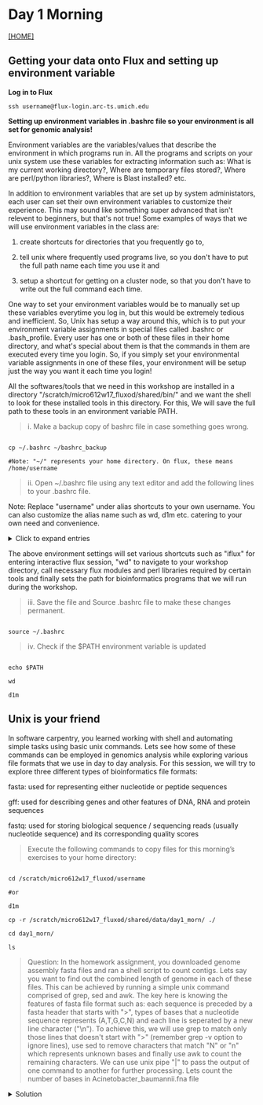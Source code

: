 # Day 1 Morning
[[HOME]](https://github.com/alipirani88/Comparative_Genomics/blob/master/README.md)

## Getting your data onto Flux and setting up environment variable

**Log in to Flux**

```
ssh username@flux-login.arc-ts.umich.edu
```

<!-- **Set up your .bashrc file so your environment is all set for genomic analysis!** -->

**Setting up environment variables in .bashrc file so your environment is all set for genomic analysis!**

Environment variables are the variables/values that describe the environment in which programs run in. All the programs and scripts on your unix system use these variables for extracting information such as: What is my current working directory?, Where are temporary files stored?, Where are perl/python libraries?, Where is Blast installed? etc. 

In addition to environment variables that are set up by system administators, each user can set their own environment variables to customize their experience. This may sound like something super advanced that isn't relevent to beginners, but that's not true! Some examples of ways that we will use environment variables in the class are: 

1) create shortcuts for directories that you frequently go to,

2) tell unix where frequently used programs live, so you don't have to put the full path name each time you use it and 

3) setup a shortcut for getting on a cluster node, so that you don't have to write out the full command each time.

One way to set your environment variables would be to manually set up these variables everytime you log in, but this would be extremely tedious and inefficient. So, Unix has setup a way around this, which is to put your environment variable assignments in special files called .bashrc or .bash_profile. Every user has one or both of these files in their home directory, and what's special about them is that the commands in them are executed every time you login. So, if you simply set your environmental variable assignments in one of these files, your environment will be setup just the way you want it each time you login!

All the softwares/tools that we need in this workshop are installed in a directory "/scratch/micro612w17_fluxod/shared/bin/" and we want the shell to look for these installed tools in this directory. For this, We will save the full path to these tools in an environment variable PATH.

>i. Make a backup copy of bashrc file in case something goes wrong. 
	
```

cp ~/.bashrc ~/bashrc_backup

#Note: "~/" represents your home directory. On flux, these means /home/username

```
	
>ii. Open ~/.bashrc file using any text editor and add the following lines to your .bashrc file. 

Note: Replace "username" under alias shortcuts to your own username. You can also customize the alias name such as wd, d1m etc. catering to your own need and convenience.

<details>
  <summary>Click to expand entries</summary>
  
```
## Micro612 Workshop ENV

#Aliases
alias iflux='qsub -I -V -l nodes=1:ppn=4,pmem=4000mb,walltime=1:00:00:00 -q fluxod -l qos=flux -A micro612w17_fluxod'
alias wd='cd /scratch/micro612w17_fluxod/username/'
alias d1m='cd /scratch/micro612w17_fluxod/username/day1_morn'
alias d1a='cd /scratch/micro612w17_fluxod/username/day1_after'
alias d2m='cd /scratch/micro612w17_fluxod/username/day2_morn'
alias d2a='cd /scratch/micro612w17_fluxod/username/day2_after'
alias d3m='cd /scratch/micro612w17_fluxod/username/day3_morn'
alias d3a='cd /scratch/micro612w17_fluxod/username/day3_after'


# Flux Modules
module load python-anaconda2/latest
module load perl-modules

# Perl Libraries
export PERL5LIB=/scratch/micro612w17_fluxod/shared/bin/PAGIT/lib:/scratch/micro612w17_fluxod/shared/bin/vcftools_0.1.12b/perl:$PERL5LIB
export PERL5LIB=/scratch/micro612w17_fluxod/shared/perl_libs:$PERL5LIB

# Bioinformatics Tools
export PATH=$PATH:/scratch/micro612w17_fluxod/shared/bin/mauve_snapshot_2015-02-13/linux-x64/
export PATH=$PATH:/scratch/micro612w17_fluxod/shared/bin/blast/bin/
export PATH=$PATH:/scratch/micro612w17_fluxod/shared/bin/vcftools_0.1.12b/perl/
export PATH=$PATH:/scratch/micro612w17_fluxod/shared/bin/tabix-0.2.6/
export PATH=$PATH:/scratch/micro612w17_fluxod/shared/bin/bwa-0.7.12/
export PATH=$PATH:/scratch/micro612w17_fluxod/shared/bin/Trimmomatic/
export PATH=$PATH:/scratch/micro612w17_fluxod/shared/bin/bcftools-1.2/
export PATH=$PATH:/scratch/micro612w17_fluxod/shared/bin/samtools-1.2/
export PATH=$PATH:/scratch/micro612w17_fluxod/shared/bin/sratoolkit/bin/
export PATH=$PATH:/scratch/micro612w17_fluxod/shared/bin/Spades/bin/
export PATH=$PATH:/scratch/micro612w17_fluxod/shared/bin/FastQC/
export PATH=$PATH:/scratch/micro612w17_fluxod/shared/bin/GenomeAnalysisTK-3.3-0/
export PATH=$PATH:/scratch/micro612w17_fluxod/shared/bin/picard-tools-1.130/
export PATH=$PATH:/scratch/micro612w17_fluxod/shared/bin/qualimap_v2.1/
export PATH=$PATH:/scratch/micro612w17_fluxod/shared/bin/vcftools_0.1.12b/bin/
export PATH=$PATH:/scratch/micro612w17_fluxod/shared/bin/snpEff/
export PATH=$PATH:/scratch/micro612w17_fluxod/shared/bin/PAGIT/ABACAS/
export PATH=$PATH:/scratch/micro612w17_fluxod/shared/bin/blast-2.2.26/bin/
export PATH=$PATH:/scratch/micro612w17_fluxod/shared/bin/quast/
export PATH=$PATH:/scratch/micro612w17_fluxod/shared/bin/MUMmer3.23/
export PATH=$PATH:/scratch/micro612w17_fluxod/shared/bin/fastq_screen_v0.5.2/
export PATH=$PATH:/scratch/micro612w17_fluxod/shared/bin/prokka-1.11/bin/
export PATH=$PATH:/scratch/micro612w17_fluxod/shared/bin/LS-BSR-master/
export PATH=$PATH:/scratch/micro612w17_fluxod/shared/bin/bowtie2-2.2.6/
```

</details>

The above environment settings will set various shortcuts such as "iflux" for entering interactive flux session, "wd" to navigate to your workshop directory, call necessary flux modules and perl libraries required by certain tools and finally sets the path for bioinformatics programs that we will run during the workshop.

>iii. Save the file and Source .bashrc file to make these changes permanent.

```

source ~/.bashrc

```

>iv. Check if the $PATH environment variable is updated

```

echo $PATH

wd

d1m
```


<!-- Check the dependencies Pending
tree file system Pending
-->


## Unix is your friend


In software carpentry, you learned working with shell and automating simple tasks using basic unix commands. Lets see how some of these commands can be employed in genomics analysis while exploring various file formats that we use in day to day analysis. For this session, we will try to explore three different types of bioinformatics file formats: 

fasta: used for representing either nucleotide or peptide sequences

gff: used for describing genes and other features of DNA, RNA and protein sequences

fastq: used for storing biological sequence / sequencing reads (usually nucleotide sequence) and its corresponding quality scores

> Execute the following commands to copy files for this morning’s exercises to your home directory: 

```

cd /scratch/micro612w17_fluxod/username

#or

d1m

cp -r /scratch/micro612w17_fluxod/shared/data/day1_morn/ ./

cd day1_morn/

ls

```

> Question: In the homework assignment, you downloaded genome assembly fasta files and ran a shell script to count contigs. Lets say you want to find out the combined length of genome in each of these files. This can be achieved by running a simple unix command comprised of grep, sed and awk. The key here is knowing the features of fasta file format such as: each sequence is preceded by a fasta header that starts with ">", types of bases that a nucleotide sequence represents (A,T,G,C,N) and each line is seperated by a new line character ("\n"). To achieve this, we will use grep to match only those lines that doesn't start with ">" (remember grep -v option to ignore lines), use sed to remove characters that match "N" or "n" which represents unknown bases and finally use awk to count the remaining characters. We can use unix pipe "|" to pass the output of one command to another for further processing. Lets count the number of bases in Acinetobacter_baumannii.fna file


<details>
  <summary>Solution</summary>
```

grep -v '^>' Acinetobacter_baumannii.fna | sed 's/[N,n]//g' | awk -F '\n' '{sum += length} END {print sum}'


#Note:

#- The sign "^" inside the grep pattern represents any pattern that starts with ">" and -v asks grep to ignore those lines.
#- Use "|" to pass these lines to sed. sed stands for stream editor and can be used to parse, transform and replace text. Here, we are removing the characters "N" or "n" and keeping only "A,T,G,C" bases
#- awk consists of three blocks: The first block (-F '\n') tells awk how each line is seperated from each other using a field seperator, the second block will keep counting characters in a line (using awk's default option "length") and save it in a variable "sum" and when it runs through all the lines in a stream, the third block will print the value of sum which represents total bases in a fasta file.

```

</details>

Now run the same command on other fasta files in day1_morn directory.

> Exploring GFF files

The GFF (General Feature Format) format is a tab-seperated file and consists of one line per feature, each containing 9 columns of data.

column 1: seqname - name of the genome or contig or scaffold

column 2: source - name of the program that generated this feature, or the data source (database or project name)

column 3: feature - feature type name, e.g. Gene, exon, CDS, rRNA, tRNA, CRISPR, etc.

column 4: start - Start position of the feature, with sequence numbering starting at 1.

column 5: end - End position of the feature, with sequence numbering starting at 1.

column 6: score - A floating point value.

column 7: strand - defined as + (forward) or - (reverse).

column 8: frame - One of '0', '1' or '2'. '0' indicates that the first base of the feature is the first base of a codon, '1' that the second base is the first base of a codon, and so on..

column 9: attribute - A semicolon-separated list of tag-value pairs, providing additional information about each feature such as gene name, product name etc.

> Use less to explore first few lines of a gff file sample.gff

```

less sample.gff

```
Note: lines starting with pound sign "#" represent comments and are used to document extra information about the features.

You will notice that the GFF format follows version 3 specifications("##gff-version 3"), followed by genome name("#Genome: 1087440.3|Klebsiella pneumoniae subsp. pneumoniae KPNIH1"), date("#Date:02/09/2017") when it was generated, contig name("##sequence-region") and finally tab-seperated lines describing features.

You can press space bar on keyboard to read more lines and "q" key to exit less command.

> Question: Suppose, you want to find out the number of annotated features in a gff file. how will you achieve this using grep and wc?

<details>
  <summary>Solution</summary>
```
grep -v '^#' sample.gff | wc -l
```
</details>

> Question: How about counting the number of rRNA features in a gff file using grep, awk and wc? Note: Awk is a very powerful utility for working with columns in a file. 

<details>
  <summary>Solution</summary>
```

grep -v '^#' sample.gff | awk -F '\t' '{print $3}' | grep 'rRNA' | wc -l

# Or number of CDS or tRNA features?

grep -v '^#' sample.gff | awk -F '\t' '{print $3}' | grep 'CDS' | wc -l
grep -v '^#' sample.gff | awk -F '\t' '{print $3}' | grep 'tRNA' | wc -l

# Note: In the above command, we are trying to search lines that doesn't starts with "#" and extracting feature information from third column.

```
</details>

If for some reason you find awk daunting or too long, you can use "cut" command directly to extract specific columns.

<details>
  <summary>Solution</summary>
```
cut -f 3 sample.gff | grep 'rRNA' | wc -l

# Or number of CDS or tRNA features?

cut -f 3 sample.gff | grep 'CDS' | wc -l
cut -f 3 sample.gff | grep 'tRNA' | wc -l

```
</details>

> Question: Try counting the number of features on a "+" or "-" strand.


** Unix one-liners**

As soon as you receive your sample data from sequencing centre, the first thing you do is check its quality using a quality control tool such as FastQC and make sure that it contain sequences from organism that you are working on (Free from any contamination). But before carrying out extensive QC, you can run a bash "one-liner" to get some basic statistics about the raw reads. These one-liners are great examples for how a set of simple (relatively) Unix commands can be piped together to do really useful things.

Run the following command to print total number of reads in each file, total number of unique reads, percentage of unique reads, most abundant sequence(useful to find adapter sequences or contamination), its frequency, and frequency of that sequence as a proportion of the total reads.

```
for i in *.gz; do zcat $i | awk '((NR-2)%4==0){read=$1;total++;count[read]++}END{for(read in count){if(!max||count[read]>max) {max=count[read];maxRead=read};if(count[read]==1){unique++}};print total,unique,unique*100/total,maxRead,count[maxRead],count[maxRead]*100/total}'; done
```

You can find more of such super useful bash one-liners at Stephen Turner's github [page](https://github.com/stephenturner/oneliners). You can also use some pre-written unix utilities and tools such as [seqtk](https://github.com/lh3/seqtk), [bioawk](https://github.com/lh3/bioawk) and [fastx](http://hannonlab.cshl.edu/fastx_toolkit/) which comes in handy while extracting complex information from fasta and fastq files and are optimized to be insanely fast.

## Contamination Screening using [FastQ Screen](http://www.bioinformatics.babraham.ac.uk/projects/fastq_screen/)

When running a sequencing pipeline, it is very important to make sure that your data matches appropriate quality threshold and are free from any contaminants. This step will help you make correct interpretations in downstream analysis and will also let you know if you are required to redo the experiment/library preparation or resequencing.

For this purpose, we will employ fastq screen to screen one of our sample against a range of reference genome databases. We will screen the sample fastq_screen.fastq.gz in this directory against Human, Mouse and Ecoli genome and try to determine what percentage of reads are contaminant, i.e Human and mouse sequences.

We have already created the human, mouse and ecoli reference databases inside fastq_screen tool directory which you can take a look by running:

```

ls /scratch/micro612w17_fluxod/shared/bin/fastq_screen_v0.5.2/data/

```

Note: You will learn creating reference databases in our afternoon session.

>i. Get an interactive cluster node to start running programs. Use the shortcut that we created in .bashrc file for getting into interactive flux session.

How do you know if you are in interactive session?: you should see "username@nyx" in your command prompt

```
iflux
```

Whenever you start an interactive job, the path resets to your home directory. So, navigate to day1_morn directory again.

```
d1m

#or

cd /scratch/micro612w17_fluxod/username/day1_morn/

```

>ii. Lets run fastq_screen on fastq_screen.fastq.gz

```

fastq_screen --subset 1000 --force --outdir ./ --aligner bowtie2 fastq_screen.fastq.gz

Note: We will screen only a subset of fastq reads against reference databases. To screen all the reads, change the subset argument to --subset 0 but takes a long time to finish. (searching sequences against human or mouse genome is a time consuming step) 

```

The above run will generate two types of output file: a screen report in text format "fastq_screen_screen.txt" and a graphical output "fastq_screen_screen.png" showing percentage of reads mapped to each reference genomes.

>iii. Download the fastq_screen graphical report to your home computer for inspection

```

sftp username@flux-login.arc-ts.umich.edu
cd /scratch/micro612w17_fluxod/username/day1_morn/
get fastq_screen_screen.png

# or use scp.

scp username@flux-xfer.arc-ts.umich.edu:/scratch/micro612w17_fluxod/username/day1_morn/fastq_screen_screen.png /path-to-local-directory/

# You can use ~/Desktop/ as your local directory path
```


## Quality Control using [FastQC](http://www.bioinformatics.babraham.ac.uk/projects/fastqc/ "FastQC homepage")
[[back to top]](https://github.com/alipirani88/Comparative_Genomics/blob/master/day1_morning/README.md)
[[HOME]](https://github.com/alipirani88/Comparative_Genomics/blob/master/README.md)

Now we will run FastQC on these raw data to assess its quality. FastQC is a quality control tool that reads in sequence data in a variety of formats(fastq, bam, sam) and can either provide an interactive application to review the results or create an HTML based report which can be integrated into any pipeline. It is generally the first step that you take upon receiving the sequence data from sequencing facility to get a quick sense of its quality and whether it exhibits any unusual properties (e.g. contamination or unexpected biological features)

>ii. In your day1_morn directory, create a new directory for saving FastQC results.

```
mkdir Rush_KPC_266_FastQC_results
mkdir Rush_KPC_266_FastQC_results/before_trimmomatic
```

>iii. Verify that FastQC is in your path by invoking it from command line.

```
fastqc -h
```

FastQC can be run in two modes: "command line" or as a GUI (graphical user interface). We will be using command line version of it.

>iv. Run FastQC to generate quality report of sequence reads.

```
fastqc -o Rush_KPC_266_FastQC_results/before_trimmomatic/ Rush_KPC_266_1_combine.fastq.gz Rush_KPC_266_2_combine.fastq.gz --extract
```

This will generate two results directory, Rush_KPC_266_1_combine_fastqc and Rush_KPC_266_2_combine_fastqc in output folder provided with -o flag. 
The summary.txt file in these directories indicates if the data passed different quality control tests in text format.
You can visualize and assess the quality of data by opening html report in a local browser.

>v. Exit your cluster node so you don’t waste cluster resources and $$$!

>vi. Download the FastQC report to your home computer to examine

```
sftp username@flux-login.arc-ts.umich.edu
cd /scratch/micro612w17_fluxod/username/day1_morn/Rush_KPC_266_FastQC_results/before_trimmomatic/
get Rush_KPC_266_1_combine_fastqc.html
get Rush_KPC_266_2_combine_fastqc.html

or use scp.

scp username@flux-xfer.arc-ts.umich.edu:/scratch/micro612w17_fluxod/username/day1_morn/Rush_KPC_266_FastQC_results/before_trimmomatic/*.html /path-to-local-directory/
```

The analysis in FastQC is broken down into a series of analysis modules. The left hand side of the main interactive display or the top of the HTML report show a summary of the modules which were run, and a quick evaluation of whether the results of the module seem entirely normal (green tick), slightly abnormal (orange triangle) or very unusual (red cross). 

![alt tag](https://github.com/alipirani88/Comparative_Genomics/blob/master/_img/day1_morning/1.png)

Lets first look at the quality drop(per base sequence quality graph) at the end of "Per Base Sequence Quality" graph. This degredation of quality towards the end of reads is commonly observed in illumina samples. The reason for this drop is that as the number of sequencing cycles performed increases, the average quality of the base calls, as reported by the Phred Scores produced by the sequencer falls. 

Next, lets check the overrepresented sequences graph and the kind of adapters that were used for sequencing these samples (Truseq or Nextera) which comes in handy while indicating the adapter database during downstream filtering step.

![alt tag](https://github.com/alipirani88/Comparative_Genomics/blob/master/_img/day1_morning/2.png)

Check out [this](https://sequencing.qcfail.com/articles/loss-of-base-call-accuracy-with-increasing-sequencing-cycles/) for more detailed explaination as to why quality drops with increasing sequencing cycles.

> [A video FastQC walkthrough created by FastQC developers](https://www.youtube.com/watch?v=bz93ReOv87Y "FastQC video") 

## Quality Trimming using [Trimmomatic](http://www.usadellab.org/cms/?page=trimmomatic "Trimmomatic Homepage")
[[back to top]](https://github.com/alipirani88/Comparative_Genomics/blob/master/day1_morning/README.md)
[[HOME]](https://github.com/alipirani88/Comparative_Genomics/blob/master/README.md)

Filtering out problematic sequences within a dataset is inherently a trade off between sensitivity (ensuring all contaminant sequences are removed) and specificity (leaving all non-contaminant sequence data intact). Adapter and other technical contaminants can potentially occur in any location within the reads.(start, end, read-through, partial adapter sequences)

Trimmomatic is a tool that tries to search these potential contaminant/adapter sequence within the read at all the possible locations. It takes advantage of the added evidence available in paired-end dataset. In paired-end data, read-through/adapters can occur on both the forward and reverse reads of a particular fragment in the same position. Since the fragment was entirely sequenced from both ends, the non-adapter portion of the forward and reverse reads will be reverse-complements of each other. This strategy of searching for contaminant in both the reads is called 'palindrome' mode. 
For more information on how Trimmomatic tries to achieve this, Please refer [this](http://www.usadellab.org/cms/uploads/supplementary/Trimmomatic/TrimmomaticManual_V0.32.pdf) manual.

Now we will run Trimmomatic on these raw data to remove low quality reads as well as adapters. 

>i. If the interactive session timed out, get an interactive cluster node again to start running programs and navigate to day1_morn directory.
How to know if you are in interactive session: you should see "username@nyx" in your command prompt

```
iflux

cd /scratch/micro612w17_fluxod/username/day1_morn/
```

>ii. Create these output directories in your day1_morn folder to save trimmomatic results

```
mkdir Rush_KPC_266_trimmomatic_results
```

>iii. Try to invoke trimmomatic from command line.

```
java -jar /scratch/micro612w17_fluxod/shared/bin/Trimmomatic/trimmomatic-0.33.jar –h
```

>iv. Run the below trimmomatic commands on raw reads.

```
java -jar /scratch/micro612w17_fluxod/shared/bin/Trimmomatic/trimmomatic-0.33.jar PE Rush_KPC_266_1_combine.fastq.gz Rush_KPC_266_2_combine.fastq.gz Rush_KPC_266_trimmomatic_results/forward_paired.fq.gz Rush_KPC_266_trimmomatic_results/forward_unpaired.fq.gz Rush_KPC_266_trimmomatic_results/reverse_paired.fq.gz Rush_KPC_266_trimmomatic_results/reverse_unpaired.fq.gz ILLUMINACLIP:/scratch/micro612w17_fluxod/shared/bin/Trimmomatic/adapters/TruSeq3-PE.fa:2:30:10:8:true SLIDINGWINDOW:4:15 MINLEN:40 HEADCROP:0
```

![alt tag](https://github.com/alipirani88/Comparative_Genomics/blob/master/_img/day1_morning/trimm_parameters.png)

First, Trimmomatic searches for any matches between the reads and adapters. Short sections(2 bp) of each adapters determined by seed misMatch parameter are tested in each possible position within the reads. If it finds a perfect match, the full alignment is scored to see if the adaptor is truly present. The advantage here is that the full alignment is calculated only when there is a perfect seed match which results in considerable efficiency gains. So, When it finds a match, it moves forward with full alignment and when the match reaches 10 bp determined by simpleClipThreshold, it finally trims off the adapter from reads.  

Quoting Trimmomatic:

"'Palindrome' trimming is specifically designed for the case of 'reading through' a short fragment into the adapter sequence on the other end. In this approach, the appropriate adapter sequences are 'in silico ligated' onto the start of the reads, and the combined adapter+read sequences, forward and reverse are aligned. If they align in a manner which indicates 'read- through' i.e atleast 30 bp match, the forward read is clipped and the reverse read dropped (since it contains no new data)."

>v. Now create new directories in day1_morn folder and Run FastQC on these trimmomatic results.

```
mkdir Rush_KPC_266_FastQC_results/after_trimmomatic

fastqc -o Rush_KPC_266_FastQC_results/after_trimmomatic/ Rush_KPC_266_trimmomatic_results/forward_paired.fq.gz Rush_KPC_266_trimmomatic_results/reverse_paired.fq.gz --extract
```

Get these html reports to local system.
```
sftp username@flux-login.arc-ts.umich.edu
cd /scratch/micro612w17_fluxod/username/day1_morn/Rush_KPC_266_FastQC_results/after_trimmomatic/
get forward_paired.fq_fastqc.html
get reverse_paired.fq_fastqc.html

or use scp 

scp username@flux-xfer.arc-ts.umich.edu:/scratch/micro612w17_fluxod/username/day1_morn/Rush_KPC_266_FastQC_results/after_trimmomatic/*.html /path-to-local-directory/
```

![alt tag](https://github.com/alipirani88/Comparative_Genomics/blob/master/_img/day1_morning/3.png)

After running Trimmomatic, you should notice that the sequence quality improved and now doesn't contain any contaminants/adapters.

Next, take a look at the per base sequence content graph, and notice that the head bases(~9 bp) are slightly imbalanced. In a perfect scenario, each nucleotide content should run parallel to each other, and should be reflective of the overall A/C/T/G content of your input sequence. 

Quoting FastQC:
	"It's worth noting that some types of library will always produce biased sequence composition, normally at the start of the read. Libraries produced by priming using random hexamers (including nearly all RNA-Seq libraries) and those which were fragmented using transposases inherit an intrinsic bias in the positions at which reads start. This bias does not concern an absolute sequence, but instead provides enrichment of a number of different K-mers at the 5' end of the reads. Whilst this is a true technical bias, it isn't something which can be corrected by trimming and in most cases doesn't seem to adversely affect the downstream analysis. It will however produce a warning or error in this module."

This doesn't look very bad but you can remove the red cross sign by trimming these imbalanced head bases using HEADCROP:9 flag in the above command.

>vi. Lets Run trimmomatic again with headcrop 9 and save it in a different directory called Rush_KPC_266_trimmomatic_results_with_headcrop/

```
mkdir Rush_KPC_266_trimmomatic_results_with_headcrop/

time java -jar /scratch/micro612w17_fluxod/shared/bin/Trimmomatic/trimmomatic-0.33.jar PE Rush_KPC_266_1_combine.fastq.gz Rush_KPC_266_2_combine.fastq.gz Rush_KPC_266_trimmomatic_results_with_headcrop/forward_paired.fq.gz Rush_KPC_266_trimmomatic_results_with_headcrop/forward_unpaired.fq.gz Rush_KPC_266_trimmomatic_results_with_headcrop/reverse_paired.fq.gz Rush_KPC_266_trimmomatic_results_with_headcrop/reverse_unpaired.fq.gz ILLUMINACLIP:/scratch/micro612w17_fluxod/shared/bin/Trimmomatic/adapters/TruSeq3-PE.fa:2:30:10:8:true SLIDINGWINDOW:4:20 MINLEN:40 HEADCROP:9
```

>vii. Run FastQC 'one last time' on updated trimmomatic results with headcrop and check report on your local computer

```
mkdir Rush_KPC_266_FastQC_results/after_trimmomatic_headcrop/
fastqc -o Rush_KPC_266_FastQC_results/after_trimmomatic_headcrop/ --extract -f fastq Rush_KPC_266_trimmomatic_results_with_headcrop/forward_paired.fq.gz Rush_KPC_266_trimmomatic_results_with_headcrop/reverse_paired.fq.gz
```
Download the reports again and see the difference.
```
sftp username@flux-login.arc-ts.umich.edu
cd /scratch/micro612w17_fluxod/username/day1_morn/Rush_KPC_266_FastQC_results/after_trimmomatic_headcrop/
get forward_paired.fq_fastqc.html
get reverse_paired.fq_fastqc.html

or use scp

scp username@flux-xfer.arc-ts.umich.edu:/scratch/micro612w17_fluxod/username/day1_morn/Rush_KPC_266_FastQC_results/after_trimmomatic_headcrop/*.html /path-to-local-directory/
```

The red cross sign disappeared!

Lets have a look at one of the Bad Illumina data example [here](http://www.bioinformatics.babraham.ac.uk/projects/fastqc/bad_sequence_fastqc.html)

[[back to top]](https://github.com/alipirani88/Comparative_Genomics/blob/master/day1_morning/README.md)
[[HOME]](https://github.com/alipirani88/Comparative_Genomics/blob/master/README.md)
